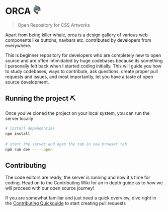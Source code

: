 # ORCA <img src="./static/logo512.png" style="width: 1em"/>
> Open Repository for CSS Artworks

Apart from being killer whale, orca is a design gallery of various web components like buttons, navbars etc. contributed by developers from everywhere. 

This is beginner repository for developers who are completely new to open source and are often intimidated by huge codebases because its something I personally felt back when I started coding initially. This will guide you how to study codebases, ways to contribute, ask questions, create proper pull requests and issues, and most importantly, let you have a taste of open source development.

## Running the project ⛏️

Once you've cloned the project on your local system, you can run the server locally 

```bash
# install dependencies
npm install

# start the server and open the tab in new browser tab
npm run dev -- --open
```

## Contributing

The code editors are ready, the server is running and now it's time for coding. Head on to the Contributing Wiki for an in depth guide as to how we will proceed with our open source journey!

If you are somewhat familiar and just need a quick overview, dive right in the [Contributing Quickguide](./Contributing.md) to start creating pull requests


